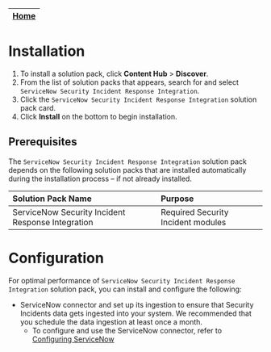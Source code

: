 | [Home](https://github.com/fortinet-fortisoar/solution-pack-servicenow-security-incident-response-integration/blob/release/1.0.0/README.md) |
|--------------------------------------------|

# Installation

1. To install a solution pack, click **Content Hub** > **Discover**.
2. From the list of solution packs that appears, search for and select `ServiceNow Security Incident Response Integration`.
3. Click the `ServiceNow Security Incident Response Integration` solution pack card.
4. Click **Install** on the bottom to begin installation.

## Prerequisites

The `ServiceNow Security Incident Response Integration` solution pack depends on the following solution packs that are installed automatically during the installation process &ndash; if not already installed.

| Solution Pack Name                				| Purpose                                |
|:--------------------------------------------------|:---------------------------------------|
| ServiceNow Security Incident Response Integration | Required Security Incident modules     |

# Configuration

For optimal performance of `ServiceNow Security Incident Response Integration` solution pack, you can install and configure the following:

- ServiceNow connector and set up its ingestion to ensure that Security Incidents data gets ingested into your system. We recommended that you schedule the data ingestion at least once a month.
    - To configure and use the ServiceNow connector, refer to [Configuring ServiceNow](https://docs.fortinet.com/document/fortisoar/3.1.0/servicenow/134/servicenow-v3-1-0#dataIngestion)

